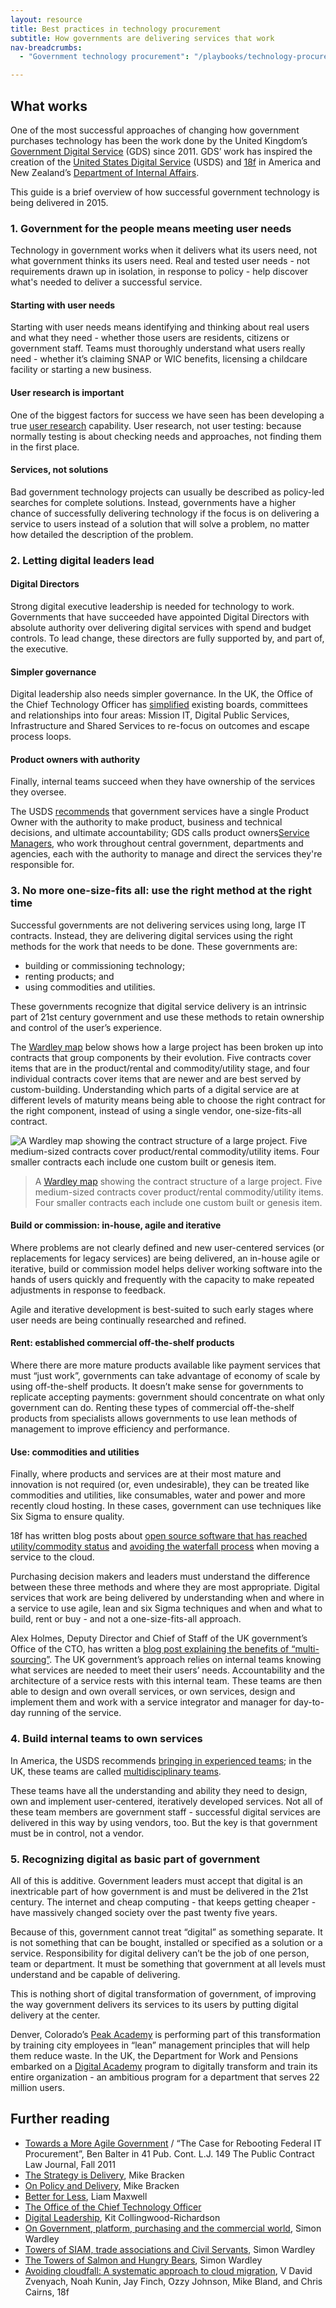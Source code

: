 ```yaml
---
layout: resource
title: Best practices in technology procurement
subtitle: How governments are delivering services that work
nav-breadcrumbs:
  - "Government technology procurement": "/playbooks/technology-procurement/"

---
```


## What works

One of the most successful approaches of changing how government purchases technology has been the work done by the United Kingdom’s [Government Digital Service](https://gds.blog.gov.uk/) (GDS) since 2011. GDS’ work has inspired the creation of the [United States Digital Service](https://www.whitehouse.gov/digital/united-states-digital-service) (USDS) and [18f](https://18f.gsa.gov/) in America and New Zealand’s [Department of Internal Affairs](https://www.govt.nz/about).  

This guide is a brief overview of how successful government technology is being delivered in 2015. 

### 1. Government for the people means meeting user needs

Technology in government works when it delivers what its users need, not what government thinks its users need. Real and tested user needs - not requirements drawn up in isolation, in response to policy - help  discover what's needed to deliver a successful service. 

#### Starting with user needs
Starting with user needs means identifying and thinking about real users and what they need - whether those users are residents, citizens or government staff. Teams must thoroughly understand what users really need - whether it’s claiming SNAP or WIC benefits, licensing a childcare facility or starting a new business. 

#### User research is important
One of the biggest factors for success we have seen has been developing a true [user research](https://www.gov.uk/service-manual/user-researchers) capability. User research, not user testing: because normally testing is about checking needs and approaches, not finding them in the first place. 

#### Services, not solutions
Bad government technology projects can usually be described as policy-led searches for complete solutions. Instead, governments have a higher chance of successfully delivering technology if the focus is on delivering a service to users instead of a solution that will solve a problem, no matter how detailed the description of the problem. 

### 2. Letting digital leaders lead

#### Digital Directors
Strong digital executive leadership is needed for technology to work. Governments that have succeeded have appointed Digital Directors with absolute authority over delivering digital services with spend and budget controls. To lead change, these directors are fully supported by, and part of, the executive. 

#### Simpler governance
Digital leadership also needs simpler governance. In the UK, the Office of the Chief Technology Officer has [simplified](https://governmenttechnology.blog.gov.uk/2015/03/29/better-for-less/) existing boards, committees and relationships into four areas: Mission IT, Digital Public Services, Infrastructure and Shared Services to re-focus on outcomes and escape process loops. 

#### Product owners with authority
Finally, internal teams succeed when they have ownership of the services they oversee. 

The USDS [recommends](https://playbook.cio.gov/#play6) that government services have a single Product Owner with the authority to make product, business and technical decisions, and ultimate accountability; GDS calls product owners[Service Managers](https://www.gov.uk/service-manual/the-team/service-manager.html), who work throughout central government, departments and agencies, each with the authority to manage and direct the services they're responsible for. 

### 3. No more one-size-fits all: use the right method at the right time

Successful governments are not delivering services using long, large IT contracts. Instead, they are delivering digital services using the right methods for the work that needs to be done. These governments are:

* building or commissioning technology;
* renting products; and
* using commodities and utilities.

These governments recognize that digital service delivery is an intrinsic part of 21st century government and use these methods to retain ownership and control of the user’s experience.

The [Wardley map](http://blog.gardeviance.org/2015/02/an-introduction-to-wardley-value-chain.html) below shows how a large project has been broken up into contracts that group components by their evolution. Five contracts cover items that are in the product/rental and commodity/utility stage, and four individual contracts cover items that are newer and are best served by custom-building. Understanding which parts of a digital service are at different levels of maturity means being able to choose the right contract for the right component, instead of using a single vendor, one-size-fits-all contract. 

![A Wardley map showing the contract structure of a large project. Five medium-sized contracts cover product/rental commodity/utility items. Four smaller contracts each include one custom built or genesis item.](/media/images/playbooks/technology-procurement/best-practices-less-ideal-contract-wardley.png "A more ideal contract structure")

> A [Wardley map](http://blog.gardeviance.org/2015/07/the-100-day-corporate-get-fit-plan.html) showing the contract structure of a large project. Five medium-sized contracts cover product/rental commodity/utility items. Four smaller contracts each include one custom built or genesis item.


#### Build or commission: in-house, agile and iterative
Where problems are not clearly defined and new user-centered services (or replacements for legacy services) are being delivered, an in-house agile or iterative, build or commission model helps deliver working software into the hands of users quickly and frequently with the capacity to make repeated adjustments in response to feedback. 

Agile and iterative development is best-suited to such early stages where user needs are being continually researched and refined. 

#### Rent: established commercial off-the-shelf products
Where there are more mature products available like payment services that must “just work”, governments can take advantage of economy of scale by using off-the-shelf products. It doesn’t make sense for governments to replicate accepting payments: government should concentrate on what only government can do. Renting these types of commercial off-the-shelf products from specialists allows governments to use lean methods of management to improve efficiency and performance. 

#### Use: commodities and utilities
Finally, where products and services are at their most mature and innovation is not required (or, even undesirable), they can be treated like commodities and utilities, like consumables, water and power and more recently cloud hosting. In these cases, government can use techniques like Six Sigma to ensure quality. 

18f has written blog posts about [open source software that has reached utility/commodity status](https://18f.gsa.gov/2014/11/26/how-to-use-more-open-source/) and [avoiding the waterfall process](https://18f.gsa.gov/2015/06/22/avoiding-cloudfall/) when moving a service to the cloud. 

Purchasing decision makers and leaders must understand the difference between these three methods and where they are most appropriate. Digital services that work are being delivered by understanding when and where in a service to use agile, lean and six Sigma techniques and when and what to build, rent or buy - and not a one-size-fits-all approach. 

Alex Holmes, Deputy Director and Chief of Staff of the UK government’s Office of the CTO, has written a [blog post explaining the benefits of “multi-sourcing”](https://governmenttechnology.blog.gov.uk/2015/02/18/knocking-down-the-towers-of-siam/). The UK government’s approach relies on internal teams knowing what services are needed to meet their users’ needs. Accountability and the architecture of a service rests with this internal team. These teams are then able to design and own overall services, or own services, design and implement them and work with a service integrator and manager for day-to-day running of the service. 

### 4. Build internal teams to own services

In America, the USDS recommends [bringing in experienced teams](https://playbook.cio.gov/#play7); in the UK, these teams are called [multidisciplinary teams](https://www.gov.uk/service-manual/the-team). 

These teams have all the understanding and ability they need to design, own and implement user-centered, iteratively developed services. Not all of these team members are government staff - successful digital services are delivered in this way by using vendors, too. But the key is that government must be in control, not a vendor. 

### 5. Recognizing digital as basic part of government

All of this is additive. Government leaders must accept that digital is an inextricable part of how government is and must be delivered in the 21st century. The internet and cheap computing - that keeps getting cheaper - have massively changed society over the past twenty five years. 

Because of this, government cannot treat “digital” as something separate. It is not something that can be bought, installed or specified as a solution or a service. Responsibility for digital delivery can’t be the job of one person, team or department. It must be something that government at all levels must understand and be capable of delivering. 

This is nothing short of digital transformation of government, of improving the way government delivers its services to its users by putting digital delivery at the center. 

Denver, Colorado’s [Peak Academy](http://www.denvergov.org/mayor/MayorsOffice/ProgramsInitiatives/DenverPeakPerformance/PeakAcademy/tabid/444380/Default.aspx) is performing part of this transformation by training city employees in “lean” management principles that will help them reduce waste. In the UK, the Department for Work and Pensions embarked on a [Digital Academy](https://dwpdigital.blog.gov.uk/2015/02/24/the-digital-academy-1-year-on-and-going-strong/) program to digitally transform and train its entire organization - an ambitious program for a department that serves 22 million users. 

## Further reading

* [Towards a More Agile Government](http://ben.balter.com/2011/11/29/towards-a-more-agile-government/) / “The Case for Rebooting Federal IT Procurement”, Ben Balter in 41 Pub. Cont. L.J. 149 The Public Contract Law Journal, Fall 2011
* [The Strategy is Delivery](http://mikebracken.com/blog/the-strategy-is-delivery-again/), Mike Bracken
* [On Policy and Delivery](http://mikebracken.com/blog/on-policy-and-delivery/), Mike Bracken
* [Better for Less](https://governmenttechnology.blog.gov.uk/2015/03/29/better-for-less/), Liam Maxwell
* [The Office of the Chief Technology Officer](https://governmenttechnology.blog.gov.uk/about-the-team/)
* [Digital Leadership](https://speakerdeck.com/kitcollingwood/digital-leadership-presentation), Kit Collingwood-Richardson
* [On Government, platform, purchasing and the commercial world](http://blog.gardeviance.org/2015/02/on-government-platform-purchasing-and.html), Simon Wardley
* [Towers of SIAM, trade associations and Civil Servants](http://blog.gardeviance.org/2015/03/towers-of-siam-trade-associations-and.html), Simon Wardley
* [The Towers of Salmon and Hungry Bears](http://blog.gardeviance.org/2015/03/the-towers-of-salmon-and-hungry-bears.html), Simon Wardley
* [Avoiding cloudfall: A systematic approach to cloud migration](https://18f.gsa.gov/2015/06/22/avoiding-cloudfall/), V David Zvenyach, Noah Kunin, Jay Finch, Ozzy Johnson, Mike Bland, and Chris Cairns, 18f